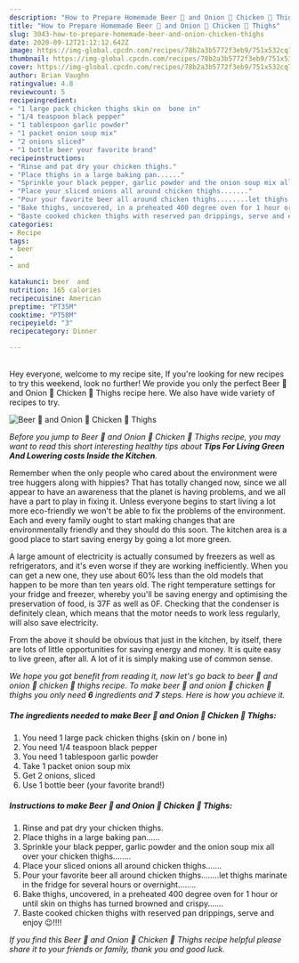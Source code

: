 ```yaml
---
description: "How to Prepare Homemade Beer 🍺 and Onion 🧅 Chicken 🍗 Thighs"
title: "How to Prepare Homemade Beer 🍺 and Onion 🧅 Chicken 🍗 Thighs"
slug: 3043-how-to-prepare-homemade-beer-and-onion-chicken-thighs
date: 2020-09-12T21:12:12.642Z
image: https://img-global.cpcdn.com/recipes/78b2a3b5772f3eb9/751x532cq70/beer-🍺-and-onion-🧅-chicken-🍗-thighs-recipe-main-photo.jpg
thumbnail: https://img-global.cpcdn.com/recipes/78b2a3b5772f3eb9/751x532cq70/beer-🍺-and-onion-🧅-chicken-🍗-thighs-recipe-main-photo.jpg
cover: https://img-global.cpcdn.com/recipes/78b2a3b5772f3eb9/751x532cq70/beer-🍺-and-onion-🧅-chicken-🍗-thighs-recipe-main-photo.jpg
author: Brian Vaughn
ratingvalue: 4.8
reviewcount: 5
recipeingredient:
- "1 large pack chicken thighs skin on  bone in"
- "1/4 teaspoon black pepper"
- "1 tablespoon garlic powder"
- "1 packet onion soup mix"
- "2 onions sliced"
- "1 bottle beer your favorite brand"
recipeinstructions:
- "Rinse and pat dry your chicken thighs."
- "Place thighs in a large baking pan......"
- "Sprinkle your black pepper, garlic powder and the onion soup mix all over your chicken thighs........"
- "Place your sliced onions all around chicken thighs......."
- "Pour your favorite beer all around chicken thighs........let thighs marinate in the fridge for several hours or overnight........"
- "Bake thighs, uncovered, in a preheated 400 degree oven for 1 hour or until skin on thighs has turned browned and crispy......."
- "Baste cooked chicken thighs with reserved pan drippings, serve and enjoy 😉!!!!"
categories:
- Recipe
tags:
- beer
- 
- and

katakunci: beer  and 
nutrition: 165 calories
recipecuisine: American
preptime: "PT35M"
cooktime: "PT58M"
recipeyield: "3"
recipecategory: Dinner

---
```

<br>
Hey everyone, welcome to my recipe site, If you're looking for new recipes to try this weekend, look no further! We provide you only the perfect Beer 🍺 and Onion 🧅 Chicken 🍗 Thighs recipe here. We also have wide variety of recipes to try.
<br>


![Beer 🍺 and Onion 🧅 Chicken 🍗 Thighs](https://img-global.cpcdn.com/recipes/78b2a3b5772f3eb9/751x532cq70/beer-🍺-and-onion-🧅-chicken-🍗-thighs-recipe-main-photo.jpg)

<i>Before you jump to Beer 🍺 and Onion 🧅 Chicken 🍗 Thighs recipe, you may want to read this short interesting healthy tips about 
<strong>Tips For Living Green And Lowering costs Inside the Kitchen</strong>.</i>
</br>

Remember when the only people who cared about the environment were tree huggers along with hippies? That has totally changed now, since we all appear to have an awareness that the planet is having problems, and we all have a part to play in fixing it. Unless everyone begins to start living a lot more eco-friendly we won't be able to fix the problems of the environment. Each and every family ought to start making changes that are environmentally friendly and they should do this soon. The kitchen area is a good place to start saving energy by going a lot more green.

A large amount of electricity is actually consumed by freezers as well as refrigerators, and it's even worse if they are working inefficiently. When you can get a new one, they use about 60% less than the old models that happen to be more than ten years old. The right temperature settings for your fridge and freezer, whereby you'll be saving energy and optimising the preservation of food, is 37F as well as 0F. Checking that the condenser is definitely clean, which means that the motor needs to work less regularly, will also save electricity.

From the above it should be obvious that just in the kitchen, by itself, there are lots of little opportunities for saving energy and money. It is quite easy to live green, after all. A lot of it is simply making use of common sense.


<i>We hope you got benefit from reading it, now let's go back to beer 🍺 and onion 🧅 chicken 🍗 thighs recipe. To make beer 🍺 and onion 🧅 chicken 🍗 thighs you only need <strong>6</strong> ingredients and <strong>7</strong> steps. Here is how you achieve it.
</i>

##### The ingredients needed to make Beer 🍺 and Onion 🧅 Chicken 🍗 Thighs:

1. You need 1 large pack chicken thighs (skin on / bone in)
1. You need 1/4 teaspoon black pepper
1. You need 1 tablespoon garlic powder
1. Take 1 packet onion soup mix
1. Get 2 onions, sliced
1. Use 1 bottle beer (your favorite brand!)


##### Instructions to make Beer 🍺 and Onion 🧅 Chicken 🍗 Thighs:

1. Rinse and pat dry your chicken thighs.
1. Place thighs in a large baking pan......
1. Sprinkle your black pepper, garlic powder and the onion soup mix all over your chicken thighs........
1. Place your sliced onions all around chicken thighs.......
1. Pour your favorite beer all around chicken thighs........let thighs marinate in the fridge for several hours or overnight........
1. Bake thighs, uncovered, in a preheated 400 degree oven for 1 hour or until skin on thighs has turned browned and crispy.......
1. Baste cooked chicken thighs with reserved pan drippings, serve and enjoy 😉!!!!


<i>If you find this Beer 🍺 and Onion 🧅 Chicken 🍗 Thighs recipe helpful please share it to your friends or family, thank you and good luck.</i>
